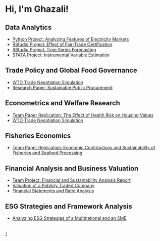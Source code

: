 <h1>Hi, I'm Ghazali! </h1>

<h2> Data Analytics </h2>

- [Python Project: Analyzing Features of Electricity Markets](https://github.com/GhazaliPolicyAnalyst/Algorithms-Practice)
- [RStudio Project: Effect of Fair-Trade Certification](https://github.com/GhazaliPolicyAnalyst/Algorithms-Practice)
- [RStudio Project: Time Series Forecasting](https://github.com/GhazaliPolicyAnalyst/Algorithms-Practice)
- [STATA Project: Instrumental Variable Estimation](https://github.com/GhazaliPolicyAnalyst/Algorithms-Practice)
  
<h2> Trade Policy and Global Food Governance </h2>

- [WTO Trade Negotiation Simulation](https://github.com/GhazaliPolicyAnalyst/Algorithms-Practice)
- [Research Paper: Sustainable Public Procurement](https://github.com/GhazaliPolicyAnalyst/Algorithms-Practice)

<h2> Econometrics and Welfare Research</h2>

- [Team Paper Replication: The Effect of Health Risk on Housing Values](https://github.com/GhazaliPolicyAnalyst/Algorithms-Practice)
- [WTO Trade Negotiation Simulation](https://github.com/GhazaliPolicyAnalyst/Algorithms-Practice)

<h2> Fisheries Economics</h2>

- [Team Paper Replication: Economic Contributions and Sustainability of Fisheries and Seafood Processing](https://github.com/GhazaliPolicyAnalyst/Algorithms-Practice)

<h2> Financial Analysis and Business Valuation</h2>

- [Team Project: Financial and Sustainability Analysis Report](https://github.com/GhazaliPolicyAnalyst/Algorithms-Practice)
- [Valuation of a Publicly Traded Company](https://github.com/GhazaliPolicyAnalyst/Algorithms-Practice)
- [Financial Statements and Ratio Analysis](https://github.com/GhazaliPolicyAnalyst/Algorithms-Practice)

<h2> ESG Strategies and Framework Analysis </h2>

- [Analyzing ESG Strategies of a Multinational and an SME](https://github.com/GhazaliPolicyAnalyst/Algorithms-Practice)


<h2> :</h2>

